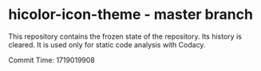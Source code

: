 # hicolor-icon-theme - master branch

This repository contains the frozen state of the repository.
Its history is cleared. It is used only for static code
analysis with Codacy.

Commit Time: 1719019908